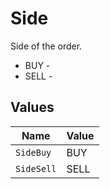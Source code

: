 # Side

Side of the order.
* BUY - 
* SELL - 


## Values

| Name       | Value      |
| ---------- | ---------- |
| `SideBuy`  | BUY        |
| `SideSell` | SELL       |